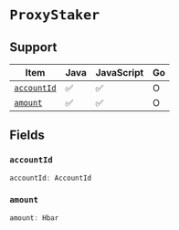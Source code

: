 # `ProxyStaker`

## Support

| Item | Java | JavaScript | Go
| - | - | - | - |
| [`accountId`](#accountid) | ✅ | ✅ | O
| [`amount`](#amount) | ✅ | ✅ | O

## Fields

### `accountId`

```typescript
accountId: AccountId
```

### `amount`

```typescript
amount: Hbar
```
